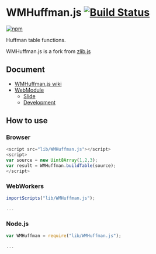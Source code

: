 # WMHuffman.js [![Build Status](https://travis-ci.org/uupaa/WMHuffman.js.png)](http://travis-ci.org/uupaa/WMHuffman.js)

[![npm](https://nodei.co/npm/uupaa.wmhuffman.js.png?downloads=true&stars=true)](https://nodei.co/npm/uupaa.wmhuffman.js/)

Huffman table functions.


WMHuffman.js is a fork from [zlib.js](https://github.com/imaya/zlib.js)

## Document

- [WMHuffman.js wiki](https://github.com/uupaa/WMHuffman.js/wiki/WMHuffman)
- [WebModule](https://github.com/uupaa/WebModule)
    - [Slide](http://uupaa.github.io/Slide/slide/WebModule/index.html)
    - [Development](https://github.com/uupaa/WebModule/wiki/Development)

## How to use

### Browser

```js
<script src="lib/WMHuffman.js"></script>
<script>
var source = new Uint8Array(1,2,3);
var result = WMHuffman.buildTable(source);
</script>
```

### WebWorkers

```js
importScripts("lib/WMHuffman.js");

...
```

### Node.js

```js
var WMHuffman = require("lib/WMHuffman.js");

...
```
